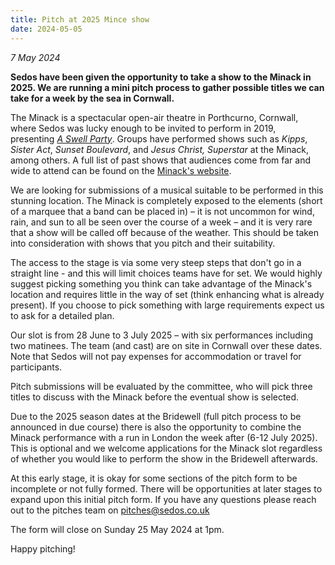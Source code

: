 ```yaml
---
title: Pitch at 2025 Mince show
date: 2024-05-05
---
```

*7 May 2024*

**Sedos have been given the opportunity to take a show to the Minack in 2025. We are running a mini pitch process to gather possible titles we can take for a week by the sea in Cornwall.**

The Minack is a spectacular open-air theatre in Porthcurno, Cornwall, where Sedos was lucky enough to be invited to perform in 2019, presenting *[A Swell Party](https://www.sedos.co.uk/shows/2019-a-swell-party)*. Groups have performed shows such as *Kipps*, *Sister Act*, *Sunset Boulevard*, and *Jesus Christ, Superstar* at the Minack, among others. A full list of past shows that audiences come from far and wide to attend can be found on the [Minack's website](https://www.minack.com/our-past-shows). 

We are looking for submissions of a musical suitable to be performed in this stunning location. The Minack is completely exposed to the elements (short of a marquee that a band can be placed in) – it is not uncommon for wind, rain, and sun to all be seen over the course of a week – and it is very rare that a show will be called off because of the weather. This should be taken into consideration with shows that you pitch and their suitability. 

The access to the stage is via some very steep steps that don't go in a straight line - and this will limit choices teams have for set. We would highly suggest picking something you think can take advantage of the Minack's location and requires little in the way of set (think enhancing what is already present). If you choose to pick something with large requirements expect us to ask for a detailed plan. 

Our slot is from 28 June to 3 July 2025 – with six performances including two matinees. The team (and cast) are on site in Cornwall over these dates. Note that Sedos will not pay expenses for accommodation or travel for participants.

Pitch submissions will be evaluated by the committee, who will pick three titles to discuss with the Minack before the eventual show is selected.

Due to the 2025 season dates at the Bridewell (full pitch process to be announced in due course) there is also the opportunity to combine the Minack performance with a run in London the week after (6-12 July 2025). This is optional and we welcome applications for the Minack slot regardless of whether you would like to perform the show in the Bridewell afterwards.

At this early stage, it is okay for some sections of the pitch form to be incomplete or not fully formed. There will be opportunities at later stages to expand upon this initial pitch form. If you have any questions please reach out to the pitches team on pitches@sedos.co.uk

The form will close on Sunday 25 May 2024 at 1pm.

Happy pitching!